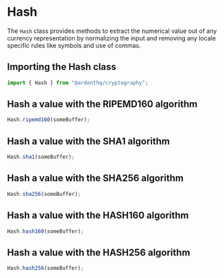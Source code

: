 # Hash

The `Hash` class provides methods to extract the numerical value out of any currency representation by normalizing the input and removing any locale specific rules like symbols and use of commas.

## Importing the Hash class

```typescript
import { Hash } from "@ardenthq/cryptography";
```

## Hash a value with the RIPEMD160 algorithm

```typescript
Hash.ripemd160(someBuffer);
```

## Hash a value with the SHA1 algorithm

```typescript
Hash.sha1(someBuffer);
```

## Hash a value with the SHA256 algorithm

```typescript
Hash.sha256(someBuffer);
```

## Hash a value with the HASH160 algorithm

```typescript
Hash.hash160(someBuffer);
```

## Hash a value with the HASH256 algorithm

```typescript
Hash.hash256(someBuffer);
```
